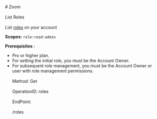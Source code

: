 <br>#     Zoom</br>
<br>List Roles</br>
<br>List [roles](https://support.zoom.us/hc/en-us/articles/115001078646-Role-Based-Access-Control) on your account

**Scopes:** `role:read:admin`
 
**Prerequisites** :
*  Pro or higher plan. 
*  For setting the initial role, you must be the Account Owner. 
*  For subsequent role management, you must be the Account Owner or user with role management permissions.</br>
<br>Method: Get</br>
<br>OperationID: roles</br>
<br>EndPoint:</br>
<br>/roles</br>
